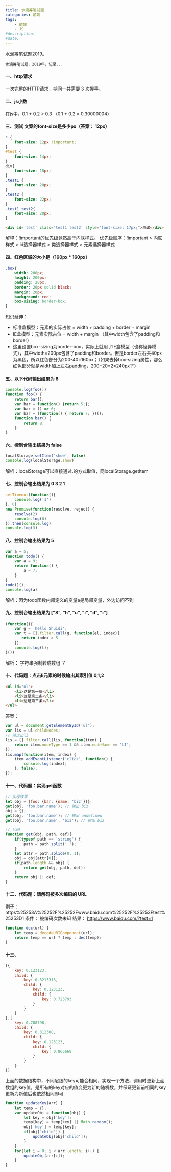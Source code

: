 ```yaml
---
title: 水滴筹笔试题
categories: 前端
tags: 
    - 前端
    - JS
#description: 
#date: 
---
```


水滴筹笔试题2019。
<!-- more -->
    水滴筹笔试题，2019年，记录...

#### 一、http请求
一次完整的HTTP请求，期间一共需要 3 次握手。
#### 二、js小数
在js中，0.1 + 0.2 > 0.3 （0.1 + 0.2 = 0.30000004）
#### 三、测试 文案的font-size是多少px（答案： 12px）
```css
* {
    font-size: 12px !important;
}
#test {
    font-size: 14px;
}
div{
    font-size: 18px;
}
.test1 {
    font-size: 20px;
}
.test2 {
    font-size: 22px;
}
.test1.test2{
    font-size: 28px;
}
```
```html
<div id='test' class='test1 test2' style="font-size: 17px;">测试</div>
```
    
解释：!important的优先级竟然高于内联样式。
优先级顺序：!important > 内联样式  > id选择器样式 > 类选择器样式 > 元素选择器样式
#### 四、红色区域的大小是（160px * 160px）
```css
.box{
    width: 200px;
    height: 200px;
    padding: 20px;
    border: 20px solid black;
    margin: 20px;
    background: red;
    box-sizing: border-box;
}
```
知识延伸：
+ 标准盒模型：元素的实际占位 = width + padding + border + margin
+ IE盒模型：元素实际占位 = width + margin （其中width包含了padding和border）
+ 这里设置box-sizing为border-box，实际上就用了IE盒模型（也称怪异模式），其中width=200px包含了padding和border。但是border左右共40px为黑色，所以红色部分为200-40=160px；（如果去掉box-sizing属性，那么红色部分就是width加上左右padding，200+20*2=240px了）
#### 五、以下代码输出结果为  8
```js
console.log(foo())
function foo() {
    return bar();
    var bar = function() {return 5;};
    var bar = () => 6;
    var bar = (function() { return 7; })();
    function bar() {
        return 8;
    }
}
```
#### 六、控制台输出结果为  false
```js
localStorage.setItem('show', false)
console.log(localStorage.show)
```
解析：localStorage可以直接通过.的方式取值，同localStorage.getItem
#### 七、控制台输出结果为     0 3 2 1
```js
setTimeout(function(){
    console.log('1')
}, 0)
new Promise(function(resolve, reject) {
    resolve(2)
    console.log(0)
}).then(console.log)
console.log(3)
```
#### 八、控制台输出结果为     5
```js
var a = 5;
function todo() {
    var a = 9;
    return function() {
        a = 7;
    }
}
todo()();
console.log(a)
```
解析：因为todo函数内部定义的变量a是局部变量，外边访问不到
#### 九、控制台输出结果为 ["S", "h", "u", "i", "d", "i"]    
```js
(function(){
    var g = 'hello Shuidi';
    var t = [].filter.call(g, function(el, index){
       return index > 5
    });
    console.log(t);
}())
```
解析： 字符串强制转成数组 ？
#### 十、代码题：点击li元素的时候输出其索引值 0,1,2
```html
<ul id="ul">
    <li>这是第一条</li>
    <li>这是第二条</li>
    <li>这是第三条</li>
</ul>
```
答案：
```js
var ul = document.getElementById('ul');
var lis = ul.childNodes;
// 筛选出li
lis = [].filter.call(lis, function(item) {
    return item.nodeType == 1 && item.nodeName == 'LI';
});
lis.map(function(item, index) {
    item.addEventListener('click', function() {
        console.log(index);
    }, false);
});
```
#### 十一、代码题：实现get函数
```js
// 实现效果
let obj = {foo: {bar: {name: 'biz'}}};
get(obj, 'foo.bar.name'); // 输出 biz
obj = {};
get(obj, 'foo.bar.name'); // 输出 undefined
get(obj, 'foo.bar.name', 'biz'); // 输出 biz
```
```js
// 代码
function get(obj, path, def){
    if(typeof path == 'string') {
        path = path.split('.');
    }
    let attr = path.splice(0, 1);
    obj = obj[attr[0]];
    if(path.length && obj) {
        return get(obj, path, def);
    }
    return obj || def;
}
```
#### 十二、代码题：请解码被多次编码的 URL
例子： https%25253A%25252F%25252Fwww.baidu.com%25252F%25253Ftest%25253D1
条件： 被编码次数未知
结果： https://www.baidu.com/?test=1
```js
function dec(url) {
    let temp = decodeURIComponent(url);
    return temp == url ? temp : dec(temp);
}
```
#### 十三、
```js
[{
    key: 0.123123,
    child: {
        key: 0.3213313,
        child: {
            key: 0.123123,
            child: {
                key: 0.723793
            }
        }
    }
},{
    key: 0.788798,
    child: {
        key: 0.312308,
        child: {
            key: 0.123123,
            child: {
                key: 0.866668
            }
        }
    }
}]
``` 
上面的数据结构中，不同层级的key可能会相同，实现一个方法，调用时更新上面数组的key值，是所有的key对应的值变更为新的随机数，并保证更新前相同的key更新为新值后也依然相同即可
```js
function updateKey(arr) {
    let temp = {};
    var updateObj = function(obj) {
        let key = obj['key'];
        temp[key] = temp[key] || Math.random();
        obj['key'] = temp[key];
        if(obj['child']) {
            updateObj(obj['child']);
        }
    }
    for(let i = 0; i < arr.length; i++) {
        updateObj(arr[i]);
    }
}
```
